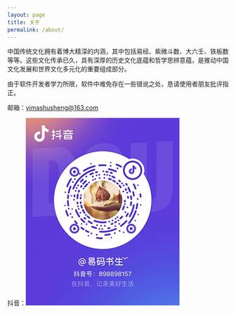 ```yaml
---
layout: page
title: 关于
permalink: /about/
---
```

中国传统文化拥有着博大精深的内涵，其中包括易经、紫微斗数、大六壬、铁板数等等。这些文化传承已久，具有深厚的历史文化底蕴和哲学思辨意蕴，是推动中国文化发展和世界文化多元化的重要组成部分。

由于软件开发者学力所限，软件中难免存在一些错讹之处，恳请使用者朋友批评指正。

邮箱：<yimashusheng@163.com>

抖音：![紫微斗数](/images/douyin2.jpg)

